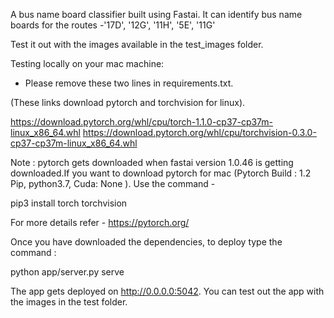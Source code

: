 A bus name board classifier built using Fastai. It can identify bus name boards for the routes -'17D', '12G', '11H', '5E', '11G' 

Test it out with the images available in the test_images folder.

Testing locally on your mac machine:

* Please remove these two lines in requirements.txt. 

(These links download pytorch and torchvision for linux).

https://download.pytorch.org/whl/cpu/torch-1.1.0-cp37-cp37m-linux_x86_64.whl
https://download.pytorch.org/whl/cpu/torchvision-0.3.0-cp37-cp37m-linux_x86_64.whl

Note : pytorch gets downloaded when fastai version 1.0.46 is getting downloaded.If you want to download pytorch for mac (Pytorch Build : 1.2 Pip, python3.7, Cuda: None ). Use the command -

pip3 install torch torchvision

For more details refer - https://pytorch.org/

Once you have downloaded the dependencies, to deploy type the command :

python app/server.py serve

The app gets deployed on http://0.0.0.0:5042. You can test out the app with the images in the test folder. 


